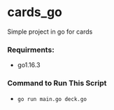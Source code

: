 # cards_go
Simple project in go for cards
### Requirments:
- go1.16.3
### Command to Run This Script
- `go run main.go deck.go`
